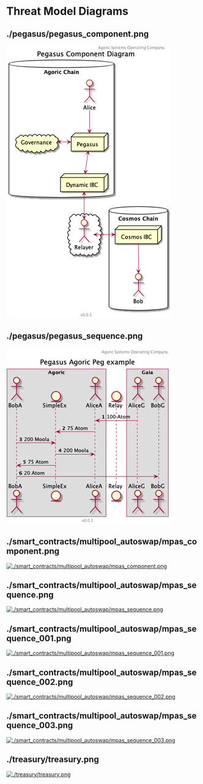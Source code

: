 # Threat Model Diagrams
## ./pegasus/pegasus_component.png

[![./pegasus/pegasus_component.png](./pegasus/pegasus_component.png)](./pegasus/pegasus_component.png)

## ./pegasus/pegasus_sequence.png

[![./pegasus/pegasus_sequence.png](./pegasus/pegasus_sequence.png)](./pegasus/pegasus_sequence.png)

## ./smart_contracts/multipool_autoswap/mpas_component.png

[![./smart_contracts/multipool_autoswap/mpas_component.png](./smart_contracts/multipool_autoswap/mpas_component.png)](./smart_contracts/multipool_autoswap/mpas_component.png)

## ./smart_contracts/multipool_autoswap/mpas_sequence.png

[![./smart_contracts/multipool_autoswap/mpas_sequence.png](./smart_contracts/multipool_autoswap/mpas_sequence.png)](./smart_contracts/multipool_autoswap/mpas_sequence.png)

## ./smart_contracts/multipool_autoswap/mpas_sequence_001.png

[![./smart_contracts/multipool_autoswap/mpas_sequence_001.png](./smart_contracts/multipool_autoswap/mpas_sequence_001.png)](./smart_contracts/multipool_autoswap/mpas_sequence_001.png)

## ./smart_contracts/multipool_autoswap/mpas_sequence_002.png

[![./smart_contracts/multipool_autoswap/mpas_sequence_002.png](./smart_contracts/multipool_autoswap/mpas_sequence_002.png)](./smart_contracts/multipool_autoswap/mpas_sequence_002.png)

## ./smart_contracts/multipool_autoswap/mpas_sequence_003.png

[![./smart_contracts/multipool_autoswap/mpas_sequence_003.png](./smart_contracts/multipool_autoswap/mpas_sequence_003.png)](./smart_contracts/multipool_autoswap/mpas_sequence_003.png)

## ./treasury/treasury.png

[![./treasury/treasury.png](./treasury/treasury.png)](./treasury/treasury.png)

